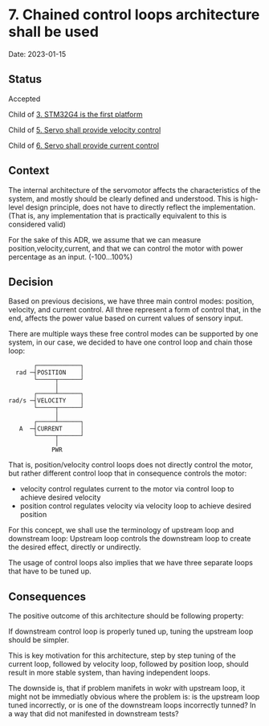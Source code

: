 # 7. Chained control loops architecture shall be used

Date: 2023-01-15

## Status

Accepted

Child of [3. STM32G4 is the first platform](0003-stm32g4-is-the-first-platform.md)

Child of [5. Servo shall provide velocity control](0005-servo-shall-provide-velocity-control.md)

Child of [6. Servo shall provide current control](0006-servo-shall-provide-current-control.md)

## Context

The internal architecture of the servomotor affects the characteristics of the system, and mostly should be clearly defined and understood.
This is high-level design principle, does not have to directly reflect the implementation.
(That is, any implementation that is practically equivalent to this is considered valid)

For the sake of this ADR, we assume that we can measure position,velocity,current, and that we can control the motor with power percentage as an input.
(-100...100%)

## Decision

Based on previous decisions, we have three main control modes: position, velocity, and current control.
All three represent a form of control that, in the end, affects the power value based on current values of sensory input.

There are multiple ways these free control modes can be supported by one system, in our case, we decided to have one control loop and chain those loop:

```
       ┌────────────┐
  rad ─┤POSITION    │
       └─────┬──────┘
             │
       ┌─────┴──────┐
rad/s ─┤VELOCITY    │
       └─────┬──────┘
             │
       ┌─────┴──────┐
   A  ─┤CURRENT     │
       └─────┬──────┘
             │
            PWR
```

That is, position/velocity control loops does not directly control the motor, but rather different control loop that in consequence controls the motor:
 - velocity control regulates current to the motor via control loop to achieve desired velocity
 - position control regulates velocity via velocity loop to achieve desired position

For this concept, we shall use the terminology of upstream loop and downstream loop: Upstream loop controls the downstream loop to create the desired effect, directly or undirectly.

The usage of control loops also implies that we have three separate loops that have to be tuned up.

## Consequences

The positive outcome of this architecture should be following property:

If downstream control loop is properly tuned up, tuning the upstream loop should be simpler.

This is key motivation for this architecture, step by step tuning of the current loop, followed by velocity loop, followed by position loop, should result in more stable system, than having independent loops.


The downside is, that if problem manifets in wokr with upstream loop, it might not be immediatly obvious where the problem is: is the upstream loop tuned incorrectly, or is one of the downstream loops incorrectly tunned? In a way that did not manifested in downstream tests?
